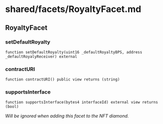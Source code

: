 # shared/facets/RoyaltyFacet.md

## RoyaltyFacet

### setDefaultRoyalty

```solidity
function setDefaultRoyalty(uint16 _defaultRoyaltyBPS, address _defaultRoyalyReceiver) external
```

### contractURI

```solidity
function contractURI() public view returns (string)
```

### supportsInterface

```solidity
function supportsInterface(bytes4 interfaceId) external view returns (bool)
```

_Will be ignored when adding this facet to the NFT diamond._
